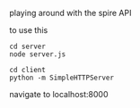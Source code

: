 playing around with the spire API

to use this

    cd server
    node server.js

    cd client
    python -m SimpleHTTPServer

navigate to localhost:8000
